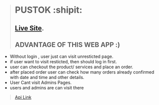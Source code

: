 > # PUSTOK :shipit:
> ## [Live Site](https://pustok-shakil.web.app).
> ## ADVANTAGE OF THIS WEB APP :)

- Without login , user just can visit unresticted page.
- if user want to visit resticted, then should log in first.
- user can checkout the product/ services and place an order.
- after placed order user can check how many orders already confirmed with date and time and other details.
- User Cant visit Admins Pages.
- users and admins are can visit there 


> [Api Link](https://vast-waters-34536.herokuapp.com/)